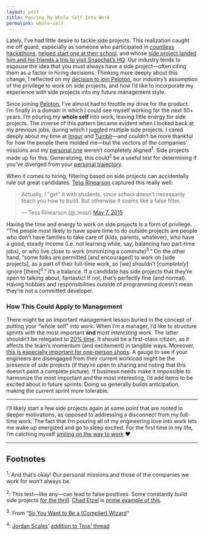 ```yaml
---
layout: post
title: Pouring My Whole Self Into Work
permalink: whole-self
---
```


Lately, I’ve had little desire to tackle side projects. This realization caught me off guard,  especially as someone who participated in [countless hackathons](https://www.instagram.com/p/PnOAuvNa-Q), [helped start one at their school](http://www.nbc29.com/story/25232742/uva-students-participate-in-36-hour-hack-a-thon), and whose [side project landed him and his friends a trip to visit Snapchat’s HQ](https://medium.com/@binroot/the-best-jokes-have-no-punchline-5f4713a963d6#.dbny4gut0). Our industry tends to espouse the idea that you must always have a side project—often citing them as a factor in hiring decisions. Thinking more deeply about this change, I reflected on my [decision to join Peloton](http://spoonbill.io/datum/81425/), our industry’s assumption of the privilege to work on side projects, and how I’d like to incorporate my experience with side projects into my future management style.

Since joining [Peloton](http://pelotoncycle.com), I’ve almost had to throttle my drive for the product. I’m finally in a domain in which I could see myself working for the next 50+ years. I’m pouring my __whole self__ into work, leaving little energy for side projects. The inverse of this pattern became evident when I looked back at my previous jobs, during which I juggled multiple side projects. I cared deeply about my time at [Imgur](http://imgur.com) and [Tumblr](https://www.tumblr.com)—and couldn’t be more thankful for how the people there molded me—but the vectors of the companies’ missions and my [personal one](https://github.com/Jasdev/thoughts/blame/33113769819be196617b611387f51d8fc8b96af2/core-values.md#L6) weren’t completely aligned<sup>1</sup>. Side projects made up for this. Generalizing, this could<sup>2</sup> be a useful test for determining if you’ve diverged from your [personal trajectory](/lessons-after-college#trajectories).

When it comes to hiring, filtering based on side projects can accidentally rule out great candidates. [Tess Rinearson](https://twitter.com/_tessr) captured this really well:

<blockquote class="twitter-tweet" data-lang="en"><p lang="en" dir="ltr">Actually, I &quot;get&quot; it with students, since school doesn&#39;t necessarily teach you how to build. But otherwise it seems like a false filter.</p>&mdash; Tess Rinearson (@_tessr) <a href="https://twitter.com/_tessr/status/596142191002583040">May 7, 2015</a></blockquote> <script async src="//platform.twitter.com/widgets.js" charset="utf-8"></script>

Having the time and energy to work on side projects is a form of privilege. “The people most likely to have spare time to do outside projects are people who don’t have families to take care of (kids, parents, whatever), who have a good, steady income (i.e. not learning while, say, balancing two part-time jobs), or who live close to work (minimizing a commute)<sup>3</sup>.” On the other hand, “some folks are permitted [and encouraged] to work on [side projects], as a part of their full-time work, so [we] shouldn’t [_completely_] ignore [them]<sup>4</sup>.” It’s a balance. If a candidate has side projects that they’re open to talking about, fantastic! If not, that’s perfectly fine (and normal). Having hobbies and responsibilities outside of programming doesn't mean they’re not a committed developer.

### How This Could Apply to Management

There might be an important management lesson buried in the concept of putting your “whole self” into work. When I’m a manager, I’d like to structure sprints with the most important __and__ _most interesting_ work. The latter shouldn’t be relegated to [20% time](http://www.businessinsider.com/google-20-percent-time-policy-2015-4). It should be a first-class citizen, as it affects the team’s momentum (and excitement) in tangible ways. Moreover, [this is especially important for one-person shops](https://blog.curtisherbert.com/slopes-diaries-16-recovering-from-a-stall/). A gauge to see if your engineers are disengaged from their current workload might be the presence of side projects (if they’re open to sharing and noting that this doesn’t paint a complete picture). If business needs make it impossible to harmonize the most important and the most interesting, I’d add items to be excited about in future sprints. Doing so generally builds anticipation, making the current sprint more tolerable.

---

I’ll likely start a few side projects again at some point that are rooted in deeper motivations, as opposed to addressing a disconnect from my full-time work. The fact that I’m pouring all of my engineering love into work lets me wake up energized and go to sleep excited. For the first time in my life, I’m catching myself [smiling on the way to work](https://twitter.com/jasdev/status/804339211117666304) ❤️

---

## Footnotes
<sup>1</sup>: And that’s okay! Our personal missions and those of the companies we work for won’t always be.

<sup>2</sup>: This test—like any—can lead to false positives. Some constantly build side projects [for the thrill](https://twitter.com/deray/status/817219653386768384). [Chad Etzel](https://twitter.com/jazzychad) is [prime example of this](https://twitter.com/jazzychad/timelines/773442085278085121).

<sup>3</sup>: From “[So You Want to Be a (Compiler) Wizard](http://belkadan.com/blog/2016/05/So-You-Want-To-Be-A-Compiler-Wizard/)”

<sup>4</sup>: [Jordan Scales](https://twitter.com/jdan)’ [addition to Tess’ thread](https://twitter.com/jdan/status/596149143959113728)
